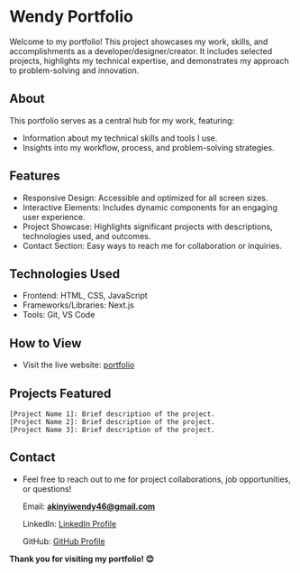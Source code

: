 # Wendy Portfolio

Welcome to my portfolio! This project showcases my work, skills, and accomplishments as a developer/designer/creator. It includes selected projects, highlights my technical expertise, and demonstrates my approach to problem-solving and innovation.

## About

This portfolio serves as a central hub for my work, featuring:

- Information about my technical skills and tools I use.
- Insights into my workflow, process, and problem-solving strategies.

## Features

- Responsive Design: Accessible and optimized for all screen sizes.
- Interactive Elements: Includes dynamic components for an engaging user experience.
- Project Showcase: Highlights significant projects with descriptions, technologies used, and outcomes.
- Contact Section: Easy ways to reach me for collaboration or inquiries.

## Technologies Used

- Frontend: HTML, CSS, JavaScript
- Frameworks/Libraries: Next.js
- Tools: Git, VS Code

## How to View

- Visit the live website: [portfolio](https://wendy-tabitha.github.io/Portfolio/)

## Projects Featured

    [Project Name 1]: Brief description of the project.
    [Project Name 2]: Brief description of the project.
    [Project Name 3]: Brief description of the project.

## Contact

- Feel free to reach out to me for project collaborations, job opportunities, or questions!

    Email: **akinyiwendy46@gmail.com**

    LinkedIn: [LinkedIn Profile](https://www.linkedin.com/in/wendy-tabitha-387b0722b/)

    GitHub: [GitHub Profile](https://github.com/Wendy-Tabitha)

**Thank you for visiting my portfolio! 😊**